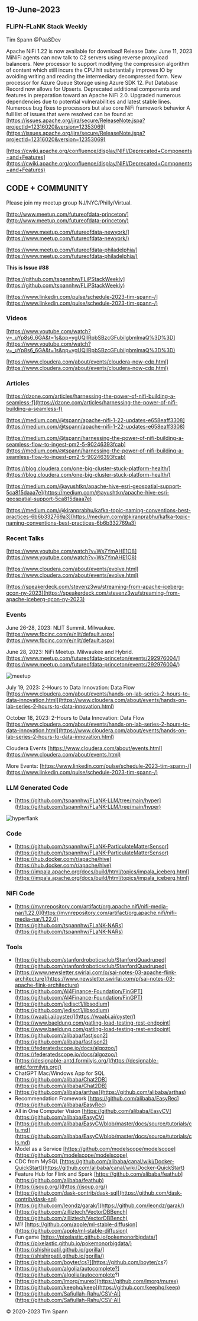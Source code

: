 ## 19-June-2023

### FLiPN-FLaNK Stack Weekly

Tim Spann @PaaSDev

Apache NiFi 1.22 is now available for download!
Release Date: June 11, 2023
MiNiFi agents can now talk to C2 servers using reverse proxy/load balancers.
New processor to support modifying the compression algorithm of content which still incurs the CPU hit substantially improves IO by avoiding writing and reading the intermediary decompressed form.
New processor for Azure Queue Storage using Azure SDK 12.
Put Database Record now allows for Upserts.
Deprecated additional components and features in preparation toward an Apache NiFi 2.0.
Upgraded numerous dependencies due to potential vulnerabilities and latest stable lines.
Numerous bug fixes to processors but also core NiFi framework behavior
A full list of issues that were resolved can be found at: 
[https://issues.apache.org/jira/secure/ReleaseNote.jspa?projectId=12316020&version=12353069](https://issues.apache.org/jira/secure/ReleaseNote.jspa?projectId=12316020&version=12353069)

[https://cwiki.apache.org/confluence/display/NIFI/Deprecated+Components+and+Features](https://cwiki.apache.org/confluence/display/NIFI/Deprecated+Components+and+Features)

## CODE + COMMUNITY


Please join my meetup group NJ/NYC/Philly/Virtual. 

[http://www.meetup.com/futureofdata-princeton/](http://www.meetup.com/futureofdata-princeton/)

[https://www.meetup.com/futureofdata-newyork/](https://www.meetup.com/futureofdata-newyork/)

[https://www.meetup.com/futureofdata-philadelphia/](https://www.meetup.com/futureofdata-philadelphia/)


**This is Issue #88**


[https://github.com/tspannhw/FLiPStackWeekly](https://github.com/tspannhw/FLiPStackWeekly)

[https://www.linkedin.com/pulse/schedule-2023-tim-spann-/](https://www.linkedin.com/pulse/schedule-2023-tim-spann-/)



### Videos

[https://www.youtube.com/watch?v=_uYp8s6_6GA&t=1s&pp=ygUQIlRpbSBzcGFubiIgbmlmaQ%3D%3D](https://www.youtube.com/watch?v=_uYp8s6_6GA&t=1s&pp=ygUQIlRpbSBzcGFubiIgbmlmaQ%3D%3D)

[https://www.cloudera.com/about/events/cloudera-now-cdp.html](https://www.cloudera.com/about/events/cloudera-now-cdp.html)


### Articles

[https://dzone.com/articles/harnessing-the-power-of-nifi-building-a-seamless-f](https://dzone.com/articles/harnessing-the-power-of-nifi-building-a-seamless-f)

[https://medium.com/@tspann/apache-nifi-1-22-updates-e658eaff3308](https://medium.com/@tspann/apache-nifi-1-22-updates-e658eaff3308)

[https://medium.com/@tspann/harnessing-the-power-of-nifi-building-a-seamless-flow-to-ingest-pm2-5-90246393fcab](https://medium.com/@tspann/harnessing-the-power-of-nifi-building-a-seamless-flow-to-ingest-pm2-5-90246393fcab)

[https://blog.cloudera.com/one-big-cluster-stuck-platform-health/](https://blog.cloudera.com/one-big-cluster-stuck-platform-health/)

[https://medium.com/@ayushtkn/apache-hive-esri-geospatial-support-5ca815daaa7e](https://medium.com/@ayushtkn/apache-hive-esri-geospatial-support-5ca815daaa7e)

[https://medium.com/@kiranprabhu/kafka-topic-naming-conventions-best-practices-6b6b332769a3](https://medium.com/@kiranprabhu/kafka-topic-naming-conventions-best-practices-6b6b332769a3)

### Recent Talks


[https://www.youtube.com/watch?v=Ws7YmAHE1O8](https://www.youtube.com/watch?v=Ws7YmAHE1O8)

[https://www.cloudera.com/about/events/evolve.html](https://www.cloudera.com/about/events/evolve.html)

[https://speakerdeck.com/stevenz3wu/streaming-from-apache-iceberg-qcon-ny-2023](https://speakerdeck.com/stevenz3wu/streaming-from-apache-iceberg-qcon-ny-2023)


### Events


June 26-28, 2023:  NLIT Summit.  Milwaukee.  
[https://www.fbcinc.com/e/nlit/default.aspx](https://www.fbcinc.com/e/nlit/default.aspx)

June 28, 2023:  NiFi Meetup.   Milwaukee and Hybrid.
[https://www.meetup.com/futureofdata-princeton/events/292976004/](https://www.meetup.com/futureofdata-princeton/events/292976004/)

![meetup](https://raw.githubusercontent.com/tspannhw/FLiPStackWeekly/main/images/junemeetup.jpg)

July 19, 2023:   2-Hours to Data Innovation:   Data Flow
[https://www.cloudera.com/about/events/hands-on-lab-series-2-hours-to-data-innovation.html](https://www.cloudera.com/about/events/hands-on-lab-series-2-hours-to-data-innovation.html)

October 18, 2023:  2-Hours to Data Innovation:   Data Flow
[https://www.cloudera.com/about/events/hands-on-lab-series-2-hours-to-data-innovation.html](https://www.cloudera.com/about/events/hands-on-lab-series-2-hours-to-data-innovation.html)

Cloudera Events
[https://www.cloudera.com/about/events.html](https://www.cloudera.com/about/events.html)

More Events:
[https://www.linkedin.com/pulse/schedule-2023-tim-spann-/](https://www.linkedin.com/pulse/schedule-2023-tim-spann-/)


### LLM Generated Code

* [https://github.com/tspannhw/FLaNK-LLM/tree/main/hyper](https://github.com/tspannhw/FLaNK-LLM/tree/main/hyper)

![hyperflank](https://raw.githubusercontent.com/tspannhw/FLaNK-LLM/main/hyper/2023-06-12_13-36-42_000.png)

### Code

* [https://github.com/tspannhw/FLaNK-ParticulateMatterSensor](https://github.com/tspannhw/FLaNK-ParticulateMatterSensor)
* [https://hub.docker.com/r/apache/hive](https://hub.docker.com/r/apache/hive)
* [https://impala.apache.org/docs/build/html/topics/impala_iceberg.html](https://impala.apache.org/docs/build/html/topics/impala_iceberg.html)

### NiFi Code

* [https://mvnrepository.com/artifact/org.apache.nifi/nifi-media-nar/1.22.0](https://mvnrepository.com/artifact/org.apache.nifi/nifi-media-nar/1.22.0)
* [https://github.com/tspannhw/FLaNK-NARs](https://github.com/tspannhw/FLaNK-NARs)

### Tools

* [https://github.com/stanfordroboticsclub/StanfordQuadruped](https://github.com/stanfordroboticsclub/StanfordQuadruped)
* [https://www.newsletter.swirlai.com/p/sai-notes-03-apache-flink-architecture](https://www.newsletter.swirlai.com/p/sai-notes-03-apache-flink-architecture)
* [https://github.com/AI4Finance-Foundation/FinGPT](https://github.com/AI4Finance-Foundation/FinGPT)
* [https://github.com/jedisct1/libsodium](https://github.com/jedisct1/libsodium)
* [https://waabi.ai/oyster/](https://waabi.ai/oyster/)
* [https://www.baeldung.com/gatling-load-testing-rest-endpoint](https://www.baeldung.com/gatling-load-testing-rest-endpoint)
* [https://github.com/alibaba/fastjson2](https://github.com/alibaba/fastjson2)
* [https://federatedscope.io/docs/algozoo/](https://federatedscope.io/docs/algozoo/)
* [https://designable-antd.formilyjs.org/](https://designable-antd.formilyjs.org/)
* ChatGPT Mac/Windows App for SQL [https://github.com/alibaba/Chat2DB](https://github.com/alibaba/Chat2DB)
* [https://github.com/alibaba/arthas](https://github.com/alibaba/arthas)
* Recommendation Framework [https://github.com/alibaba/EasyRec](https://github.com/alibaba/EasyRec)
* All in One Computer Vision [https://github.com/alibaba/EasyCV](https://github.com/alibaba/EasyCV)
* [https://github.com/alibaba/EasyCV/blob/master/docs/source/tutorials/cls.md](https://github.com/alibaba/EasyCV/blob/master/docs/source/tutorials/cls.md)
* Model as a Service [https://github.com/modelscope/modelscope](https://github.com/modelscope/modelscope)
* CDC from MySQL [https://github.com/alibaba/canal/wiki/Docker-QuickStart](https://github.com/alibaba/canal/wiki/Docker-QuickStart)
* Feature Hub for Flink and Spark [https://github.com/alibaba/feathub](https://github.com/alibaba/feathub)
* [https://jsoup.org/](https://jsoup.org/)
* [https://github.com/dask-contrib/dask-sql](https://github.com/dask-contrib/dask-sql)
* [https://github.com/leondz/garak/](https://github.com/leondz/garak/)
* [https://github.com/zilliztech/VectorDBBench](https://github.com/zilliztech/VectorDBBench)
* M1! [https://github.com/apple/ml-stable-diffusion](https://github.com/apple/ml-stable-diffusion)
* Fun game [https://pixelastic.github.io/pokemonorbigdata/](https://pixelastic.github.io/pokemonorbigdata/)
* [https://shishirpatil.github.io/gorilla/](https://shishirpatil.github.io/gorilla/)
* [https://github.com/boyter/cs?](https://github.com/boyter/cs?)
* [https://github.com/algolia/autocomplete?](https://github.com/algolia/autocomplete?)
* [https://github.com/lmorg/murex](https://github.com/lmorg/murex)
* [https://github.com/keephq/keep](https://github.com/keephq/keep)
* [https://github.com/Safiullah-Rahu/CSV-AI](https://github.com/Safiullah-Rahu/CSV-AI)

&copy; 2020-2023 Tim Spann

